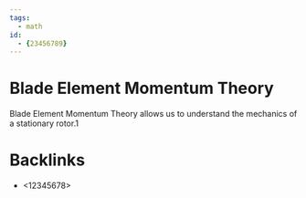 ```yaml
---
tags:
  - math
id:
  - {23456789}
---
```


# Blade Element Momentum Theory

Blade Element Momentum Theory allows us to understand the mechanics of a stationary rotor.1

# Backlinks
- <12345678>
